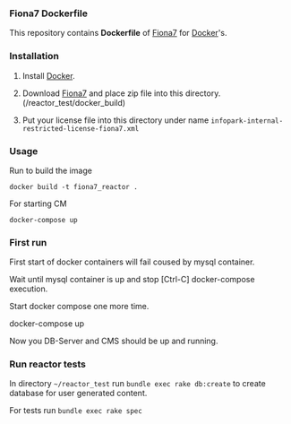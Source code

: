 ### Fiona7 Dockerfile

This repository contains **Dockerfile** of [Fiona7](https://kb.infopark.com/infopark-cms-fiona-0b333744b53e505f) for [Docker](https://www.docker.com/)'s.

### Installation

1. Install [Docker](https://www.docker.com/).

2. Download [Fiona7](https://kb.infopark.com/infopark-cms-fiona-701-downloads-dc1abab22d308a1b/) and place zip file into this directory. (/reactor_test/docker_build)

3. Put your license file into this directory under name `infopark-internal-restricted-license-fiona7.xml`

### Usage

Run to build the image

    docker build -t fiona7_reactor .

For starting CM

    docker-compose up

### First run

First start of docker containers will fail coused by mysql container.

Wait until mysql container is up and stop [Ctrl-C] docker-compose execution.

Start docker compose one more time.

  docker-compose up

Now you DB-Server and CMS should be up and running.

### Run reactor tests

In directory `~/reactor_test` run `bundle exec rake db:create` to create database
for user generated content.

For tests run `bundle exec rake spec`
